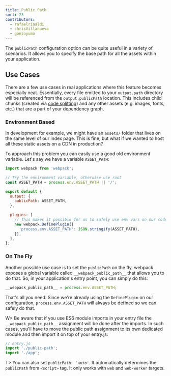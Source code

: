 ```yaml
---
title: Public Path
sort: 23
contributors:
  - rafaelrinaldi
  - chrisVillanueva
  - gonzoyumo
---
```


The `publicPath` configuration option can be quite useful in a variety of scenarios. It allows you to specify the base path for all the assets within your application.


## Use Cases

There are a few use cases in real applications where this feature becomes especially neat. Essentially, every file emitted to your `output.path` directory will be referenced from the `output.publicPath` location. This includes child chunks (created via [code splitting](/guides/code-splitting/)) and any other assets (e.g. images, fonts, etc.) that are a part of your dependency graph.

### Environment Based

In development for example, we might have an `assets/` folder that lives on the same level of our index page. This is fine, but what if we wanted to host all these static assets on a CDN in production?

To approach this problem you can easily use a good old environment variable. Let's say we have a variable `ASSET_PATH`:

``` js
import webpack from 'webpack';

// Try the environment variable, otherwise use root
const ASSET_PATH = process.env.ASSET_PATH || '/';

export default {
  output: {
    publicPath: ASSET_PATH,
  },

  plugins: [
    // This makes it possible for us to safely use env vars on our code
    new webpack.DefinePlugin({
      'process.env.ASSET_PATH': JSON.stringify(ASSET_PATH),
    }),
  ],
};
```

### On The Fly

Another possible use case is to set the `publicPath` on the fly. webpack exposes a global variable called `__webpack_public_path__` that allows you to do that. So, in your application's entry point, you can simply do this:

```js
__webpack_public_path__ = process.env.ASSET_PATH;
```

That's all you need. Since we're already using the `DefinePlugin` on our
configuration, `process.env.ASSET_PATH` will always be defined so we can safely
do that.

W> Be aware that if you use ES6 module imports in your entry file the `__webpack_public_path__` assignment will be done after the imports. In such cases, you'll have to move the public path assignment to its own dedicated module and then import it on top of your entry.js:

```js
// entry.js
import './public-path';
import './app';
```

T> You can also set `publicPath: 'auto'`. It automatically determines the `publicPath` from `<script>` tag. It only works with `web` and `web-worker` targets.
